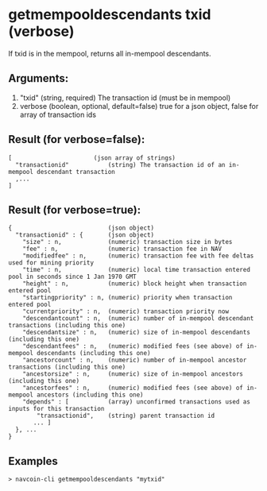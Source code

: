 # getmempooldescendants txid (verbose)

If txid is in the mempool, returns all in-mempool descendants.

## Arguments:
1. "txid"                   (string, required) The transaction id (must be in mempool)
2. verbose                  (boolean, optional, default=false) true for a json object, false for array of transaction ids

## Result (for verbose=false):
    [                       (json array of strings)
      "transactionid"           (string) The transaction id of an in-mempool descendant transaction
      ,...
    ]

## Result (for verbose=true):
    {                           (json object)
      "transactionid" : {       (json object)
        "size" : n,             (numeric) transaction size in bytes
        "fee" : n,              (numeric) transaction fee in NAV
        "modifiedfee" : n,      (numeric) transaction fee with fee deltas used for mining priority
        "time" : n,             (numeric) local time transaction entered pool in seconds since 1 Jan 1970 GMT
        "height" : n,           (numeric) block height when transaction entered pool
        "startingpriority" : n, (numeric) priority when transaction entered pool
        "currentpriority" : n,  (numeric) transaction priority now
        "descendantcount" : n,  (numeric) number of in-mempool descendant transactions (including this one)
        "descendantsize" : n,   (numeric) size of in-mempool descendants (including this one)
        "descendantfees" : n,   (numeric) modified fees (see above) of in-mempool descendants (including this one)
        "ancestorcount" : n,    (numeric) number of in-mempool ancestor transactions (including this one)
        "ancestorsize" : n,     (numeric) size of in-mempool ancestors (including this one)
        "ancestorfees" : n,     (numeric) modified fees (see above) of in-mempool ancestors (including this one)
        "depends" : [           (array) unconfirmed transactions used as inputs for this transaction
            "transactionid",    (string) parent transaction id
           ... ]
      }, ...
    }

## Examples
    > navcoin-cli getmempooldescendants "mytxid"